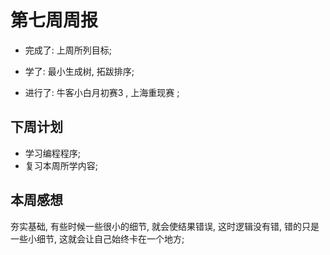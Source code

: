 # 第七周周报

* 完成了: 上周所列目标;

* 学了: 最小生成树, 拓跋排序;

* 进行了:  牛客小白月初赛3 , 上海重现赛 ;

## 下周计划

* 学习编程程序;
* 复习本周所学内容;

## 本周感想

夯实基础, 有些时候一些很小的细节, 就会使结果错误, 这时逻辑没有错, 错的只是一些小细节, 这就会让自己始终卡在一个地方;